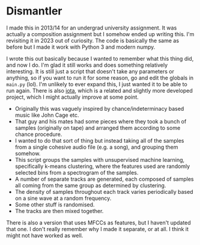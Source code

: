 # Dismantler

I made this in 2013/14 for an undergrad university assignment. It was actually a composition assignment but I somehow ended up writing this. I'm revisiting it in 2023 out of curiosity. The code is basically the same as before but I made it work with Python 3 and modern numpy.

I wrote this out basically because I wanted to remember what this thing did, and now I do. I'm glad it still works and does something relatively interesting. It is still just a script that doesn't take any parameters or anything, so if you want to run it for some reason, go and edit the globals in `main.py` (lol). I'm unlikely to ever expand this, I just wanted it to be able to run again. There is also [iota](https://github.com/alexobviously/iota), which is a related and slightly more developed project, which I might actually improve at some point.

* Originally this was vaguely inspired by chance/indeterminacy based music like John Cage etc.
* That guy and his mates had some pieces where they took a bunch of samples (originally on tape) and arranged them according to some chance procedure.
* I wanted to do that sort of thing but instead taking all of the samples from a single cohesive audio file (e.g. a song), and grouping them somehow.
* This script groups the samples with unsupervised machine learning, specifically k-means clustering, where the features used are randomly selected bins from a spectrogram of the samples.
* A number of separate tracks are generated, each composed of samples all coming from the same group as determined by clustering.
* The density of samples throughout each track varies periodically based on a sine wave at a random frequency.
* Some other stuff is randomised.
* The tracks are then mixed together.

There is also a version that uses MFCCs as features, but I haven't updated that one. I don't really remember why I made it separate, or at all. I think it might not have worked as well.